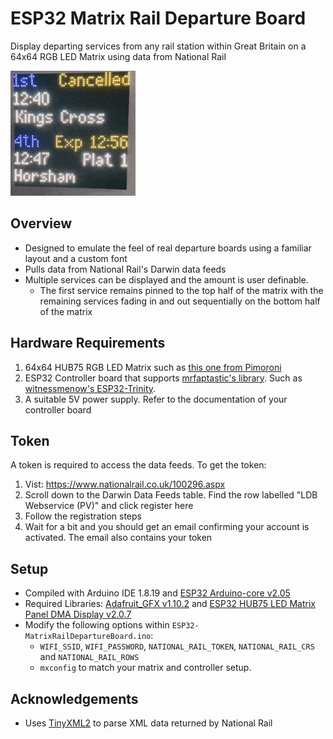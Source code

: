 # ESP32 Matrix Rail Departure Board

Display departing services from any rail station within Great Britain on a 64x64 RGB LED Matrix using data from National Rail

![](demo.gif)

## Overview
* Designed to emulate the feel of real departure boards using a familiar layout and a custom font
* Pulls data from National Rail's Darwin data feeds
* Multiple services can be displayed and the amount is user definable. 
    * The first service remains pinned to the top half of the matrix with the remaining services fading in and out sequentially on the bottom half of the matrix

## Hardware Requirements
1. 64x64 HUB75 RGB LED Matrix such as [this one from Pimoroni](https://shop.pimoroni.com/products/rgb-led-matrix-panel?variant=3029531983882)
2. ESP32 Controller board that supports [mrfaptastic's library](https://github.com/mrfaptastic/ESP32-HUB75-MatrixPanel-DMA). Such as [witnessmenow's ESP32-Trinity](https://github.com/witnessmenow/ESP32-Trinity).
3. A suitable 5V power supply. Refer to the documentation of your controller board

## Token
A token is required to access the data feeds. To get the token:
1. Vist: https://www.nationalrail.co.uk/100296.aspx
2. Scroll down to the Darwin Data Feeds table. Find the row labelled "LDB Webservice (PV)" and click register here 
3. Follow the registration steps
4. Wait for a bit and you should get an email confirming your account is activated. The email also contains your token

## Setup
* Compiled with Arduino IDE 1.8.19 and [ESP32 Arduino-core v2.05](https://github.com/espressif/arduino-esp32)
* Required Libraries: [Adafruit_GFX v1.10.2](https://github.com/adafruit/Adafruit-GFX-Library) and [ESP32 HUB75 LED Matrix Panel DMA Display v2.0.7](https://github.com/mrfaptastic/ESP32-HUB75-MatrixPanel-DMA)
* Modify the following options within ```ESP32-MatrixRailDepartureBoard.ino```:
    * ```WIFI_SSID```, ```WIFI_PASSWORD```, ```NATIONAL_RAIL_TOKEN```, ```NATIONAL_RAIL_CRS``` and ```NATIONAL_RAIL_ROWS```
    * ```mxconfig``` to match your matrix and controller setup.

## Acknowledgements
* Uses [TinyXML2](https://github.com/leethomason/tinyxml2) to parse XML data returned by National Rail